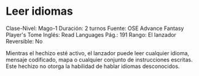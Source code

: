 # Leer idiomas

Clase-Nivel: Mago-1
Duración: 2 turnos
Fuente: OSE Advance Fantasy Player's Tome
Inglés: Read Languages
Pág.: 191
Rango: El lanzador
Reversible: No

Mientras el hechizo esté activo, el lanzador puede leer cualquier idioma, mensaje codificado, mapa o cualquier conjunto de instrucciones escritas. Este hechizo no otorga la habilidad de hablar idiomas desconocidos.